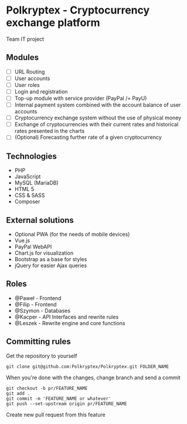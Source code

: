 # Polkryptex - Cryptocurrency exchange platform
Team IT project


## Modules
- [ ] URL Routing
- [ ] User accounts
- [ ] User roles
- [ ] Login and registration
- [ ] Top-up module with service provider (PayPal /= PayU)
- [ ] Internal payment system combined with the account balance of user accounts
- [ ] Cryptocurrency exchange system without the use of physical money
- [ ] Exchange of cryptocurrencies with their current rates and historical rates presented in the charts
- [ ] (Optional) Forecasting further rate of a given cryptocurrency

## Technologies
- PHP
- JavaScript
- MySQL (MariaDB)
- HTML 5
- CSS & SASS
- Composer

## External solutions
- Optional PWA (for the needs of mobile devices)
- Vue.js
- PayPal WebAPI
- Chart.js for visualization
- Bootstrap as a base for styles
- jQuery for easier Ajax queries

## Roles
- @Paweł - Frontend
- @Filip - Frontend
- @Szymon - Databases
- @Kacper - API Interfaces and rewrite rules
- @Leszek - Rewrite engine and core functions

## Committing rules
Get the repository to yourself
```
git clone git@github.com:Polkryptex/Polkryptex.git FOLDER_NAME
```

When you're done with the changes, change branch and send a commit
```
git checkout -b pr/FEATURE_NAME
git add .
git commit -m 'FEATURE_NAME or whatever'
git push --set-upstream origin pr/FEATURE_NAME
```

Create new pull request from this feature